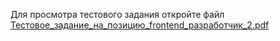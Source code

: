 Для просмотра тестового задания откройте файл [Тестовое_задание_на_позицию_frontend_разработчик_2.pdf](https://github.com/grainchter/system-administrator-account/blob/master/%D0%A2%D0%B5%D1%81%D1%82%D0%BE%D0%B2%D0%BE%D0%B5_%D0%B7%D0%B0%D0%B4%D0%B0%D0%BD%D0%B8%D0%B5_%D0%BD%D0%B0_%D0%BF%D0%BE%D0%B7%D0%B8%D1%86%D0%B8%D1%8E_frontend_%D1%80%D0%B0%D0%B7%D1%80%D0%B0%D0%B1%D0%BE%D1%82%D1%87%D0%B8%D0%BA_2.pdf)
